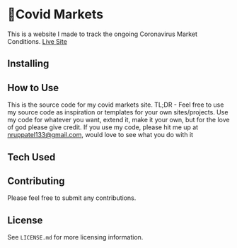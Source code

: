# 🦠Covid Markets
This is a website I made to track the ongoing Coronavirus Market Conditions.
[Live Site](http://www.covidmarkets.com/)


## Installing


## How to Use
This is the source code for my covid markets site. TL;DR - Feel free to use my source code as inspiration or templates for your own sites/projects. Use my code for whatever you want, extend it, make it your own, but for the love of god please give credit. If you use my code, please hit me up at nruppatel133@gmail.com, would love to see what you do with it

## Tech Used



## Contributing
Please feel free to submit any contributions. 

## License
See `LICENSE.md` for more licensing information.
